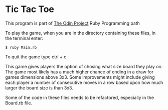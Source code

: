 # Tic Tac Toe

This program is part of [The Odin Project](https://www.theodinproject.com/courses/ruby-programming/lessons/tic-tac-toe) Ruby Programming path

To play the game, when you are in the directory containing these files, in the terminal enter:
```
$ ruby Main.rb
```
To quit the game type ctrl + c

This game gives players the option of chosing what size board they play on. The game most likely has a much higher chance of ending in a draw for games dimensions above 3x3. Some improvements might include giving each player a number of consecutive moves in a row based upon how much larger the board size is than 3x3.

Some of the code in these files needs to be refactored, especially in the Board.rb file.

